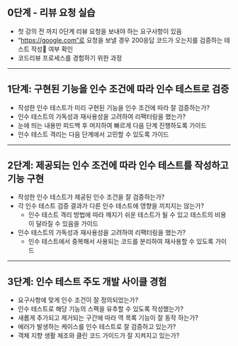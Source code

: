 ## 0단계 - 리뷰 요청 실습

- 첫 강의 전 까지 0단계 리뷰 요청을 보내야 하는 요구사항이 있음
- “https://google.com”로 요청을 보낼 경우 200응답 코드가 오는지를 검증하는 테스트 작성 여부 확인
- 코드리뷰 프로세스를 경험하기 위한 과정

---

## 1단계: 구현된 기능을 인수 조건에 따라 인수 테스트로 검증

- 작성한 인수 테스트가 미리 구현된 기능을 인수 조건에 따라 잘 검증하는가?
- 인수 테스트의 가독성과 재사용성을 고려하여 리팩터링을 했는가?
- 눈에 띄는 내용만 피드백 후 머지하여 빠르게 다음 단계 진행하도록 가이드
- 인수 테스트 격리는 다음 단계에서 고민할 수 있도록 가이드

---

## 2단계: 제공되는 인수 조건에 따라 인수 테스트를 작성하고 기능 구현

- 작성한 인수 테스트가 제공된 인수 조건을 잘 검증하는가?
- 각 인수 테스트 검증 결과가 다른 인수 테스트에 영향을 끼치지는 않는가?
    - 인수 테스트 격리 방법에 따라 깨지기 쉬운 테스트가 될 수 있고 테스트의 비용이 달라질 수 있음을 가이드
- 인수 테스트의 가독성과 재사용성을 고려하여 리팩터링을 했는가?
    - 인수 테스트에서 중복해서 사용되는 코드를 분리하여 재사용할 수 있도록 가이드

---

## 3단계: 인수 테스트 주도 개발 사이클 경험

- 요구사항에 맞게 인수 조건이 잘 정의되었는가?
- 인수 테스트로 해당 기능의 스펙을 유추할 수 있도록 작성했는가?
- 새롭게 추가되고 제거되는 구간에 따라 역 목록 기능이 잘 동작 하는가?
- 에러가 발생하는 케이스를 인수 테스트로 잘 검증하고 있는가?
- 객체 지향 생활 체조와 클린 코드 가이드가 잘 지켜지고 있는가?
